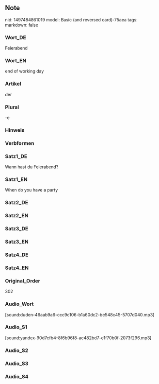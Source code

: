 ## Note
nid: 1497484861019
model: Basic (and reversed card)-75aea
tags: 
markdown: false

### Wort_DE
Feierabend

### Wort_EN
end of working day

### Artikel
der

### Plural
-e

### Hinweis


### Verbformen


### Satz1_DE
Wann hast du Feierabend?

### Satz1_EN
When do you have a party

### Satz2_DE


### Satz2_EN


### Satz3_DE


### Satz3_EN


### Satz4_DE


### Satz4_EN


### Original_Order
302

### Audio_Wort
[sound:duden-46aab9a6-ccc9c106-b1a60dc2-be548c45-5707d040.mp3]

### Audio_S1
[sound:yandex-90d7cfb4-8f6b96f8-ac482bd7-e1f70b0f-2073f296.mp3]

### Audio_S2


### Audio_S3


### Audio_S4

